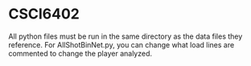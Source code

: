 # CSCI6402

All python files must be run in the same directory as the data files they reference.
For AllShotBinNet.py, you can change what load lines are commented to change the player analyzed.
